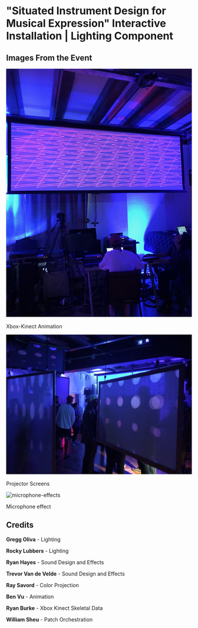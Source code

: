 # "Situated Instrument Design for Musical Expression" Interactive Installation | Lighting Component

## Images From the Event

![xbox-kinect](photos/xbox-kinect.JPG)

Xbox-Kinect Animation

![projector-screens](photos/projector-screens.JPG)

Projector Screens

![microphone-effects](photos/microphone-effects.JPG)

Microphone effect

## Credits

**Gregg Oliva** - Lighting

**Rocky Lubbers** - Lighting

**Ryan Hayes** - Sound Design and Effects

**Trevor Van de Velde** - Sound Design and Effects

**Ray Savord** - Color Projection

**Ben Vu** - Animation

**Ryan Burke** - Xbox Kinect Skeletal Data

**William Sheu** - Patch Orchestration
